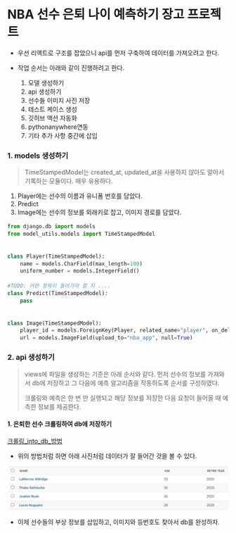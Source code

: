 # NBA 선수 은퇴 나이 예측하기 장고 프로젝트

- 우선 리액트로 구조를 잡았으니 api를 먼저 구축하여 데이터를 가져오려고 한다.

- 작업 순서는 아래와 같이 진행하려고 한다.

  1. 모델 생성하기
  2. api 생성하기
  3. 선수들 이미지 사진 저장
  4. 테스트 케이스 생성
  5. 깃허브 액션 자동화
  6. pythonanywhere연동
  7. 기타 추가 사항 중간에 삽입


### 1. models 생성하기

> TimeStampedModel는 created_at, updated_at을 사용하지 않아도 알아서 기록하는 모듈이다. 매우 유용하다.

1. Player에는 선수의 이름과 유니폼 번호를 담았다.
2. Predict
3. Image에는 선수의 정보를 외래키로 잡고, 이미지 경로를 담았다.

```python
from django.db import models
from model_utils.models import TimeStampedModel


class Player(TimeStampedModel):
    name = models.CharField(max_length=100)
    uniform_number = models.IntegerField()

#TODO: 어떤 항목이 들어가야 할 지 ....
class Predict(TimeStampedModel):
    pass


class Image(TimeStampedModel):
    player_id = models.ForeignKey(Player, related_name="player", on_delete=models.CASCADE, db_column="player_id")
    url = models.ImageField(upload_to="nba_app", null=True)
```

### 2. api 생성하기

> views에 파일을 생성하는 기준은 아래 순서와 같다. 먼저 선수의 정보를 가져와서 db에 저장하고 그 다음에 예측 알고리즘을 작동하도록 순서를 구성하였다.
>
> 크롤링와 예측은 한 번 만 실행되고 해당 정보를 저장한 다음 요청이 들어올 때 예측한 정보를 제공한다.

#### 1. 은퇴한 선수 크롤링하여 db에 저장하기

[크롤링\_into_db_방법](https://maximum-curry30.tistory.com/404)

- 위의 방법처럼 하면 아래 사진처럼 데이터가 잘 들어간 것을 볼 수 있다.

![nba_django_01](img/nba_django_01.jpg)

- 이제 선수들의 부상 정보를 삽입하고, 이미지와 등번호도 찾아서 db를 완성하자.
